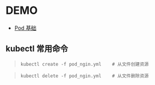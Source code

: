 # DEMO

- [Pod 基础](https://github.com/kangapp/Docker/tree/master/src/k8s_demo/pod-basic)

## kubectl 常用命令

>     kubectl create -f pod_ngin.yml    # 从文件创建资源  

>     kubectl delete -f pod_ngin.yml    # 从文件删除资源  
